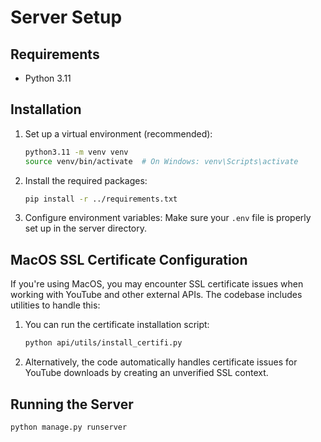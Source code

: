 # Server Setup

## Requirements

- Python 3.11

## Installation

1. Set up a virtual environment (recommended):

   ```bash
   python3.11 -m venv venv
   source venv/bin/activate  # On Windows: venv\Scripts\activate
   ```

2. Install the required packages:

   ```bash
   pip install -r ../requirements.txt
   ```

3. Configure environment variables:
   Make sure your `.env` file is properly set up in the server directory.

## MacOS SSL Certificate Configuration

If you're using MacOS, you may encounter SSL certificate issues when working with YouTube and other external APIs. The codebase includes utilities to handle this:

1. You can run the certificate installation script:

   ```bash
   python api/utils/install_certifi.py
   ```

2. Alternatively, the code automatically handles certificate issues for YouTube downloads by creating an unverified SSL context.

## Running the Server

```bash
python manage.py runserver
```

